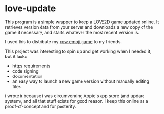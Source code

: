 # love-update

This program is a simple wrapper to keep a LOVE2D game updated online. It retrieves version data from your server and downloads a new copy of the game if necessary, and starts whatever the most recent version is.

I used this to distribute my [cow emoji game](https://github.com/spencer-p/cow-game) to my friends.

This project was interesting to spin up and get working when I needed it, but it lacks

* https requirements
* code signing
* documentation
* an easy way to launch a new game version without manually editing files

I wrote it because I was circumventing Apple's app store (and update system), and all that stuff exists for good reason. I keep this online as a proof-of-concept and for posterity.
